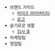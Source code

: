 - 브랜드 가이드
  - [마이즈 아이덴티티](./브랜드_가이드/마이즈_아이덴티티.md)
  - [로고](./브랜드_가이드/로고.md)
- 슬기로운 생활
  - [입사 후](./슬기로운_생활/입사_후.md)
- 마케팅팀
- 영업팀
